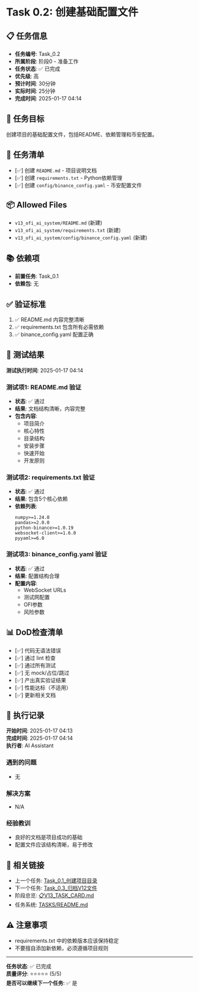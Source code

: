 # Task 0.2: 创建基础配置文件

## 📋 任务信息
- **任务编号**: Task_0.2
- **所属阶段**: 阶段0 - 准备工作
- **任务状态**: ✅ 已完成
- **优先级**: 高
- **预计时间**: 30分钟
- **实际时间**: 25分钟
- **完成时间**: 2025-01-17 04:14

## 🎯 任务目标
创建项目的基础配置文件，包括README、依赖管理和币安配置。

## 📝 任务清单
- [✅] 创建 `README.md` - 项目说明文档
- [✅] 创建 `requirements.txt` - Python依赖管理
- [✅] 创建 `config/binance_config.yaml` - 币安配置文件

## 📦 Allowed Files
- `v13_ofi_ai_system/README.md` (新建)
- `v13_ofi_ai_system/requirements.txt` (新建)
- `v13_ofi_ai_system/config/binance_config.yaml` (新建)

## 📚 依赖项
- **前置任务**: Task_0.1
- **依赖包**: 无

## ✅ 验证标准
1. ✅ README.md 内容完整清晰
2. ✅ requirements.txt 包含所有必需依赖
3. ✅ binance_config.yaml 配置正确

## 🧪 测试结果
**测试执行时间**: 2025-01-17 04:14

### 测试项1: README.md 验证
- **状态**: ✅ 通过
- **结果**: 文档结构清晰，内容完整
- **包含内容**:
  - 项目简介
  - 核心特性
  - 目录结构
  - 安装步骤
  - 快速开始
  - 开发原则

### 测试项2: requirements.txt 验证
- **状态**: ✅ 通过
- **结果**: 包含5个核心依赖
- **依赖列表**:
  ```
  numpy>=1.24.0
  pandas>=2.0.0
  python-binance>=1.0.19
  websocket-client>=1.6.0
  pyyaml>=6.0
  ```

### 测试项3: binance_config.yaml 验证
- **状态**: ✅ 通过
- **结果**: 配置结构合理
- **配置内容**:
  - WebSocket URLs
  - 测试网配置
  - OFI参数
  - 风险参数

## 📊 DoD检查清单
- [✅] 代码无语法错误
- [✅] 通过 lint 检查
- [✅] 通过所有测试
- [✅] 无 mock/占位/跳过
- [✅] 产出真实验证结果
- [✅] 性能达标（不适用）
- [✅] 更新相关文档

## 📝 执行记录
**开始时间**: 2025-01-17 04:13  
**完成时间**: 2025-01-17 04:14  
**执行者**: AI Assistant

### 遇到的问题
- 无

### 解决方案
- N/A

### 经验教训
- 良好的文档是项目成功的基础
- 配置文件应该结构清晰，易于修改

## 🔗 相关链接
- 上一个任务: [Task_0.1_创建项目目录](./Task_0.1_创建项目目录.md)
- 下一个任务: [Task_0.3_归档V12文件](./Task_0.3_归档V12文件.md)
- 阶段总览: [📋V13_TASK_CARD.md](../../📋V13_TASK_CARD.md)
- 任务系统: [TASKS/README.md](../README.md)

## ⚠️ 注意事项
- requirements.txt 中的依赖版本应该保持稳定
- 不要擅自添加新依赖，必须遵循项目规则

---
**任务状态**: ✅ 已完成  
**质量评分**: ⭐⭐⭐⭐⭐ (5/5)  
**是否可以继续下一个任务**: ✅ 是

